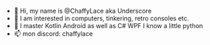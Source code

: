 - 👋 Hi, my name is @ChaffyLace aka Underscore
- 👀 I am interested in computers, tinkering, retro consoles etc.
- 🌱 I master Kotlin Android as well as C# WPF I know a little python
- 📫 mon discord: chaffylace
